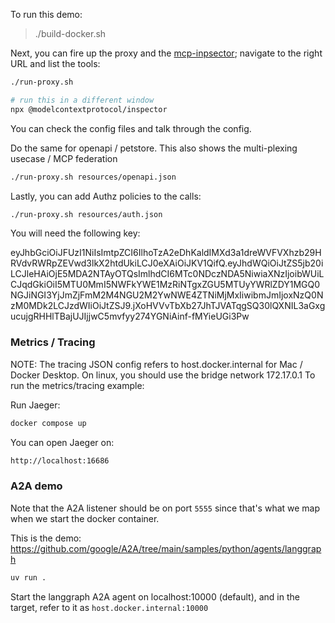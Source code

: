 To run this demo:
> ./build-docker.sh

Next, you can fire up the proxy and the [mcp-inpsector](https://github.com/modelcontextprotocol/inspector); navigate to the right URL and list the tools:

```bash
./run-proxy.sh

# run this in a different window
npx @modelcontextprotocol/inspector
```

You can check the config files and talk through the config.

Do the same for openapi / petstore. This also shows the multi-plexing usecase / MCP federation

```bash
./run-proxy.sh resources/openapi.json
```

Lastly, you can add Authz policies to the calls:

```bash
./run-proxy.sh resources/auth.json
```

You will need the following key:

eyJhbGciOiJFUzI1NiIsImtpZCI6IlhoTzA2eDhKaldIMXd3a1dreWVFVXhzb29HRVdvRWRpZEVwd3lkX2htdUkiLCJ0eXAiOiJKV1QifQ.eyJhdWQiOiJtZS5jb20iLCJleHAiOjE5MDA2NTAyOTQsImlhdCI6MTc0NDczNDA5NiwiaXNzIjoibWUiLCJqdGkiOiI5MTU0MmI5NWFkYWE1MzRiNTgxZGU5MTUyYWRlZDY1MGQ0NGJiNGI3YjJmZjFmM2M4NGU2M2YwNWE4ZTNiMjMxIiwibmJmIjoxNzQ0NzM0MDk2LCJzdWIiOiJtZSJ9.jXoHVVvTbXb27JhTJVATqgSQ30lQXNIL3aGxgucujgRHHlTBajUJIjjwC5mvfyy274YGNiAinf-fMYieUGi3Pw


### Metrics / Tracing
NOTE: The tracing JSON config refers to host.docker.internal for Mac / Docker Desktop. On linux, you should use the bridge network 172.17.0.1
To run the metrics/tracing example:

Run Jaeger:

```bash
docker compose up
```

You can open Jaeger on:

```bash
http://localhost:16686
```

### A2A demo

Note that the A2A listener should be on port `5555` since that's what we map when we start the docker container. 

This is the demo:
https://github.com/google/A2A/tree/main/samples/python/agents/langgraph

```bash
uv run .
```

Start the langgraph A2A agent on localhost:10000 (default), and in the target, refer to it as `host.docker.internal:10000`